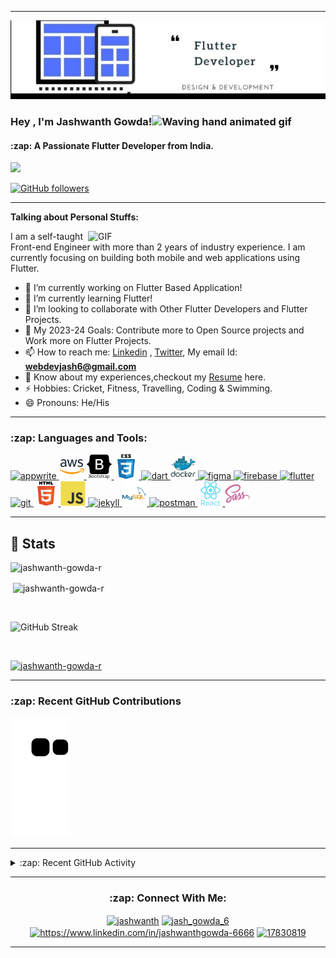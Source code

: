 <hr>

![Jashwanth Gowda Banner Image](./banner.jpeg)


### Hey , I'm Jashwanth Gowda!<img src="https://raw.githubusercontent.com/nixin72/nixin72/master/wave.gif" alt="Waving hand animated gif" height="45" width="45" />


<h4>:zap: A Passionate Flutter Developer from India.</h4>


![](https://komarev.com/ghpvc/?username=jashwanthgowda-6666&label=PROFILE+VIEWS&style=flat-square&color=brightgreen)


[![GitHub followers](https://img.shields.io/github/followers/Jashwanth-Gowda-R.svg?style=social&label=Follow)](https://github.com/Jashwanth-Gowda-R?tab=followers)


<hr>


**Talking about Personal Stuffs:**


<img width="380" align="right" alt="GIF" src="https://analyticsindiamag.com/wp-content/uploads/2018/12/developer-dribbble.gif"  />


 I am a self-taught Front-end Engineer with more than 2 years of industry experience. I am currently focusing on building both mobile and web applications using Flutter.


- 🔭 I’m currently working on Flutter Based Application!
- 🌱 I’m currently learning Flutter!
- 👯 I’m looking to collaborate with Other Flutter Developers and Flutter Projects.
- 🥅 My 2023-24 Goals: Contribute more to Open Source projects and Work more on Flutter Projects.
- 📫 How to reach me: [Linkedin](https://www.linkedin.com/in/jashwanthgowda-6666) , [Twitter](https://twitter.com/Jash_gowda_6), My email Id: **webdevjash6@gmail.com**
- 📄 Know about my experiences,checkout my [Resume](https://drive.google.com/file/d/1aqUZrsTn6N6IvNQu566NijvIIFKbXZLv/view?usp=share_link) here.
- ⚡ Hobbies: Cricket, Fitness, Travelling, Coding & Swimming.
- 😄 Pronouns: He/His
<!-- - 💬 Ask me about Opencart or any static website related stuff. -->




 <hr>


<h3 align="left">:zap: Languages and Tools:</h3>
<p align="left"> <a href="https://appwrite.io" target="_blank" rel="noreferrer"> <img src="https://www.vectorlogo.zone/logos/appwriteio/appwriteio-icon.svg" alt="appwrite" width="40" height="40"/> </a> <a href="https://aws.amazon.com" target="_blank" rel="noreferrer"> <img src="https://raw.githubusercontent.com/devicons/devicon/master/icons/amazonwebservices/amazonwebservices-original-wordmark.svg" alt="aws" width="40" height="40"/> </a> <a href="https://getbootstrap.com" target="_blank" rel="noreferrer"> <img src="https://raw.githubusercontent.com/devicons/devicon/master/icons/bootstrap/bootstrap-plain-wordmark.svg" alt="bootstrap" width="40" height="40"/> </a> <a href="https://www.w3schools.com/css/" target="_blank" rel="noreferrer"> <img src="https://raw.githubusercontent.com/devicons/devicon/master/icons/css3/css3-original-wordmark.svg" alt="css3" width="40" height="40"/> </a> <a href="https://dart.dev" target="_blank" rel="noreferrer"> <img src="https://www.vectorlogo.zone/logos/dartlang/dartlang-icon.svg" alt="dart" width="40" height="40"/> </a> <a href="https://www.docker.com/" target="_blank" rel="noreferrer"> <img src="https://raw.githubusercontent.com/devicons/devicon/master/icons/docker/docker-original-wordmark.svg" alt="docker" width="40" height="40"/> </a> <a href="https://www.figma.com/" target="_blank" rel="noreferrer"> <img src="https://www.vectorlogo.zone/logos/figma/figma-icon.svg" alt="figma" width="40" height="40"/> </a> <a href="https://firebase.google.com/" target="_blank" rel="noreferrer"> <img src="https://www.vectorlogo.zone/logos/firebase/firebase-icon.svg" alt="firebase" width="40" height="40"/> </a> <a href="https://flutter.dev" target="_blank" rel="noreferrer"> <img src="https://www.vectorlogo.zone/logos/flutterio/flutterio-icon.svg" alt="flutter" width="40" height="40"/> </a> <a href="https://git-scm.com/" target="_blank" rel="noreferrer"> <img src="https://www.vectorlogo.zone/logos/git-scm/git-scm-icon.svg" alt="git" width="40" height="40"/> </a> <a href="https://www.w3.org/html/" target="_blank" rel="noreferrer"> <img src="https://raw.githubusercontent.com/devicons/devicon/master/icons/html5/html5-original-wordmark.svg" alt="html5" width="40" height="40"/> </a> <a href="https://developer.mozilla.org/en-US/docs/Web/JavaScript" target="_blank" rel="noreferrer"> <img src="https://raw.githubusercontent.com/devicons/devicon/master/icons/javascript/javascript-original.svg" alt="javascript" width="40" height="40"/> </a> <a href="https://jekyllrb.com/" target="_blank" rel="noreferrer"> <img src="https://www.vectorlogo.zone/logos/jekyllrb/jekyllrb-icon.svg" alt="jekyll" width="40" height="40"/> </a> <a href="https://www.mysql.com/" target="_blank" rel="noreferrer"> <img src="https://raw.githubusercontent.com/devicons/devicon/master/icons/mysql/mysql-original-wordmark.svg" alt="mysql" width="40" height="40"/> </a> <a href="https://postman.com" target="_blank" rel="noreferrer"> <img src="https://www.vectorlogo.zone/logos/getpostman/getpostman-icon.svg" alt="postman" width="40" height="40"/> </a> <a href="https://reactjs.org/" target="_blank" rel="noreferrer"> <img src="https://raw.githubusercontent.com/devicons/devicon/master/icons/react/react-original-wordmark.svg" alt="react" width="40" height="40"/> </a> <a href="https://sass-lang.com" target="_blank" rel="noreferrer"> <img src="https://raw.githubusercontent.com/devicons/devicon/master/icons/sass/sass-original.svg" alt="sass" width="40" height="40"/> </a> </p>




<hr>


<h2>👀 Stats</h2>


<p><img align="left" src="https://github-readme-stats-jash.vercel.app/api/top-langs?username=jashwanth-gowda-r&langs_count=10&show_icons=true&locale=en&layout=compact&count_private=true" alt="jashwanth-gowda-r" /></p>
<br>
<p>&nbsp;<img align="center" src="https://github-readme-stats-jash.vercel.app/api?username=jashwanth-gowda-r&show_icons=true&locale=en&count_private=true" alt="jashwanth-gowda-r" /></p>


<br>


![GitHub Streak](http://github-readme-streak-stats.herokuapp.com?user=Jashwanth-Gowda-R&theme=vue-dark)




<br>


<p align="left"> <a href="https://github.com/ryo-ma/github-profile-trophy"><img src="https://github-profile-trophy.vercel.app/?username=jashwanth-gowda-r" alt="jashwanth-gowda-r" /></a> </p>
<hr>


<h3>:zap: Recent GitHub Contributions</h3>
<p align="left">
 <img src="https://github.com/Jashwanth-Gowda-R/Jashwanth-Gowda-R/raw/output/github-contribution-grid-snake.svg" alt="snake"></center>
</p>


<!--![Jashwanth Gowda's github activity graph](https://activity-graph.herokuapp.com/graph?username=Jashwanth-Gowda-R&theme=dracula)-->


---
<details>
 <summary>:zap: Recent GitHub Activity</summary>
 <!--RECENT_ACTIVITY:start-->
1. ⭐ Starred [milanm/DevOps-Roadmap](https://github.com/milanm/DevOps-Roadmap)
2. 📔 Created new repository [Jashwanth-Gowda-R/eLearning](https://github.com/Jashwanth-Gowda-R/eLearning)
3. 📔 Created new repository [Jashwanth-Gowda-R/Hyperhire-assignment](https://github.com/Jashwanth-Gowda-R/Hyperhire-assignment)
4. 📔 Created new repository [Jashwanth-Gowda-R/flutter_todo_app](https://github.com/Jashwanth-Gowda-R/flutter_todo_app)
5. 📔 Created new repository [Jashwanth-Gowda-R/flutter_shoe_app](https://github.com/Jashwanth-Gowda-R/flutter_shoe_app)
<!--RECENT_ACTIVITY:end-->


<!--RECENT_ACTIVITY:last_update-->
Last Updated: Friday, September 1st, 2023, 9:12:25 AM
<!--RECENT_ACTIVITY:last_update_end-->

 </details>


<hr>
<h3 align="center">:zap: Connect With Me:</h3>
<p align="center">
<a href="https://dev.to/jashwanth" target="blank"><img align="center" src="https://raw.githubusercontent.com/rahuldkjain/github-profile-readme-generator/master/src/images/icons/Social/devto.svg" alt="jashwanth" height="30" width="40" /></a>
<a href="https://twitter.com/jash_gowda_6" target="blank"><img align="center" src="https://raw.githubusercontent.com/rahuldkjain/github-profile-readme-generator/master/src/images/icons/Social/twitter.svg" alt="jash_gowda_6" height="30" width="40" /></a>
<a href="https://linkedin.com/in/jashwanthgowda-6666" target="blank"><img align="center" src="https://raw.githubusercontent.com/rahuldkjain/github-profile-readme-generator/master/src/images/icons/Social/linked-in-alt.svg" alt="https://www.linkedin.com/in/jashwanthgowda-6666" height="30" width="40" /></a>
<a href="https://stackoverflow.com/users/17830819" target="blank"><img align="center" src="https://raw.githubusercontent.com/rahuldkjain/github-profile-readme-generator/master/src/images/icons/Social/stack-overflow.svg" alt="17830819" height="30" width="40" /></a>
</p>
<hr>

